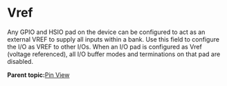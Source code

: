 # Vref

Any GPIO and HSIO pad on the device can be configured to act as an external VREF to supply all inputs within a bank. Use this field to configure the I/O as VREF to other I/Os. When an I/O pad is configured as Vref \(voltage referenced\), all I/O buffer modes and terminations on that pad are disabled.

**Parent topic:**[Pin View](GUID-8023B5BE-3C02-45BA-843F-F1212520AA65.md)

